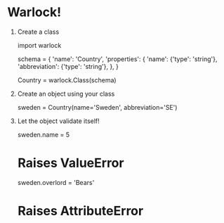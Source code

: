 # Warlock!

1) Create a class

    import warlock

	schema = {
	    'name': 'Country',
	    'properties': {
	        'name': {'type': 'string'},
	        'abbreviation': {'type': 'string'},
	    },
	}

	Country = warlock.Class(schema)

2) Create an object using your class

	sweden = Country(name='Sweden', abbreviation='SE')

3) Let the object validate itself!

    sweden.name = 5
    # Raises ValueError

    sweden.overlord = 'Bears'
    # Raises AttributeError
